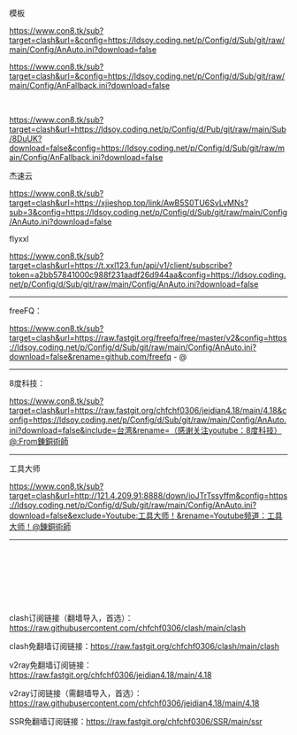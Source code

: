 模板

https://www.con8.tk/sub?target=clash&url=&config=https://ldsoy.coding.net/p/Config/d/Sub/git/raw/main/Config/AnAuto.ini?download=false

https://www.con8.tk/sub?target=clash&url=&config=https://ldsoy.coding.net/p/Config/d/Sub/git/raw/main/Config/AnFallback.ini?download=false

<br/>

https://www.con8.tk/sub?target=clash&url=https://ldsoy.coding.net/p/Config/d/Pub/git/raw/main/Sub/8DuUK?download=false&config=https://ldsoy.coding.net/p/Config/d/Sub/git/raw/main/Config/AnFallback.ini?download=false

杰速云

https://www.con8.tk/sub?target=clash&url=https://xjieshop.top/link/AwB5S0TU6SvLvMNs?sub=3&config=https://ldsoy.coding.net/p/Config/d/Sub/git/raw/main/Config/AnAuto.ini?download=false

flyxxl

https://www.con8.tk/sub?target=clash&url=https://t.xxl123.fun/api/v1/client/subscribe?token=a2bb57841000c988f231aadf26d944aa&config=https://ldsoy.coding.net/p/Config/d/Sub/git/raw/main/Config/AnAuto.ini?download=false

---

freeFQ：

https://www.con8.tk/sub?target=clash&url=https://raw.fastgit.org/freefq/free/master/v2&config=https://ldsoy.coding.net/p/Config/d/Sub/git/raw/main/Config/AnAuto.ini?download=false&rename=github.com/freefq - @ 

---

8度科技：

https://www.con8.tk/sub?target=clash&url=https://raw.fastgit.org/chfchf0306/jeidian4.18/main/4.18&config=https://ldsoy.coding.net/p/Config/d/Sub/git/raw/main/Config/AnAuto.ini?download=false&include=台湾&rename=（感谢关注youtube：8度科技）@:From錬銅術師

---

工具大师

https://www.con8.tk/sub?target=clash&url=http://121.4.209.91:8888/down/ioJTrTssyffm&config=https://ldsoy.coding.net/p/Config/d/Sub/git/raw/main/Config/AnAuto.ini?download=false&exclude=Youtube:工具大师！&rename=Youtube频道：工具大师！@錬銅術師

----

<br/>

<br/>

<br/>

<br/>

<br/>

<br/>

clash订阅链接（翻墙导入，首选）：https://raw.githubusercontent.com/chfchf0306/clash/main/clash

clash免翻墙订阅链接：https://raw.fastgit.org/chfchf0306/clash/main/clash

v2ray免翻墙订阅链接：https://raw.fastgit.org/chfchf0306/jeidian4.18/main/4.18

v2ray订阅链接（需翻墙导入，首选）：  https://raw.githubusercontent.com/chfchf0306/jeidian4.18/main/4.18              

SSR免翻墙订阅链接：https://raw.fastgit.org/chfchf0306/SSR/main/ssr
